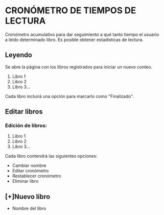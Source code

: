 # CRONÓMETRO DE TIEMPOS DE LECTURA
Cronómetro acumulativo para dar seguimiento a qué tanto tiempo el usuario a leído determinado libro.
Es posible obtener estadísticas de lectura.

## Leyendo
Se abre la página con los libros registrados para iniciar un nuevo conteo.

1. Libro 1
2. Libro 2
3. Libro 3...

Cada libro incluirá una opción para marcarlo como "Finalizado".

## Editar libros
### Edición de libros:
1. Libro 1
2. Libro 2
3. Libro 3...

Cada libro contendrá las siguientes opciones:

  - Cambiar nombre
  - Editar cronómetro
  - Restablecer cronómetro
  - Eliminar libro

## [+]Nuevo libro
  - Nombre del libro

